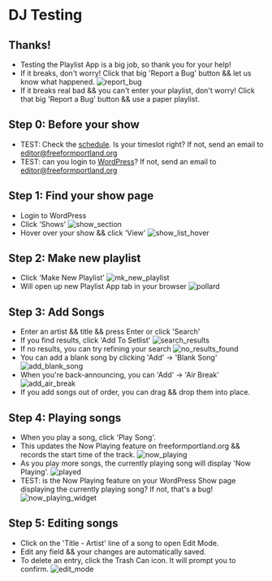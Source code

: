 # DJ Testing

## Thanks!
- Testing the Playlist App is a big job, so thank you for your help!
- If it breaks, don't worry! Click that big 'Report a Bug' button && let us know what happened.
![report_bug](gifs/report_bug.png)
- If it breaks real bad && you can't enter your playlist, don't worry! Click that big 'Report a Bug' button && use a paper playlist.

## Step 0: Before your show
- TEST: Check the [schedule](http://www.freeformportland.org/schedule).
  Is your timeslot right? If not, send an email to editor@freeformportland.org
- TEST: can you login to [WordPress](http://www.freeformportland.org/wp-admin)?
  If not, send an email to editor@freeformportland.org

## Step 1: Find your show page
- Login to WordPress
- Click 'Shows'
![show_section](gifs/show_section.png)
- Hover over your show && click 'View'
![show_list_hover](gifs/show_list_hover.png)

## Step 2: Make new playlist
- Click 'Make New Playlist'
![mk_new_playlist](gifs/mk_new_playlist.png)
- Will open up new Playlist App tab in your browser
![pollard](gifs/pollard.png)

## Step 3: Add Songs
- Enter an artist && title && press Enter or click 'Search'
- If you find results, click 'Add To Setlist'
![search_results](gifs/search_results.png)
- If no results, you can try refining your search
![no_results_found](gifs/no_results_found.png)
- You can add a blank song by clicking 'Add' -> 'Blank Song'
![add_blank_song](gifs/add_blank_song.png)
- When you're back-announcing, you can 'Add' -> 'Air Break'
![add_air_break](gifs/add_air_break.png)
- If you add songs out of order, you can drag && drop them into place.

## Step 4: Playing songs
- When you play a song, click 'Play Song'.
- This updates the Now Playing feature on freeformportland.org && records the start time of the track.
![now_playing](gifs/now_playing.png)
- As you play more songs, the currently playing song will display 'Now Playing'.
![played](gifs/played.png)
- TEST: is the Now Playing feature on your WordPress Show page displaying the currently playing song? If not, that's a bug!
![now_playing_widget](gifs/now_playing_widget.png)

## Step 5: Editing songs
- Click on the 'Title - Artist' line of a song to open Edit Mode.
- Edit any field && your changes are automatically saved.
- To delete an entry, click the Trash Can icon. It will prompt you to confirm.
![edit_mode](gifs/edit_mode.png)
